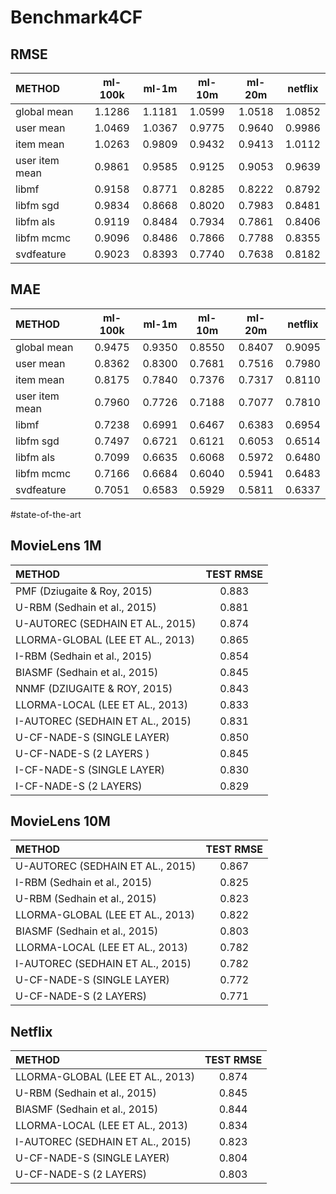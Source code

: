 # Benchmark4CF

## RMSE
|METHOD|ml-100k|ml-1m|ml-10m|ml-20m|netflix|
|:----|:----:|:----:|:----:|:----:|:----:|
|global mean|1.1286|1.1181|1.0599|1.0518|1.0852|
|user mean|1.0469|1.0367|0.9775|0.9640|0.9986|
|item mean|1.0263|0.9809|0.9432|0.9413|1.0112|
|user item mean|0.9861|0.9585|0.9125|0.9053|0.9639|
|libmf|0.9158|0.8771|0.8285|0.8222|0.8792|
|libfm sgd|0.9834|0.8668|0.8020|0.7983|0.8481|
|libfm als|0.9119|0.8484|0.7934|0.7861|0.8406|
|libfm mcmc|0.9096|0.8486|0.7866|0.7788|0.8355|
|svdfeature|0.9023|0.8393|0.7740|0.7638|0.8182|

## MAE
|METHOD|ml-100k|ml-1m|ml-10m|ml-20m|netflix|
|:----|:----:|:----:|:----:|:----:|:----:|
|global mean|0.9475|0.9350|0.8550|0.8407|0.9095|
|user mean|0.8362|0.8300|0.7681|0.7516|0.7980|
|item mean|0.8175|0.7840|0.7376|0.7317|0.8110|
|user item mean|0.7960|0.7726|0.7188|0.7077|0.7810|
|libmf|0.7238|0.6991|0.6467|0.6383|0.6954|
|libfm sgd|0.7497|0.6721|0.6121|0.6053|0.6514|
|libfm als|0.7099|0.6635|0.6068|0.5972|0.6480|
|libfm mcmc|0.7166|0.6684|0.6040|0.5941|0.6483|
|svdfeature|0.7051|0.6583|0.5929|0.5811|0.6337|



#state-of-the-art

## MovieLens 1M
|METHOD|TEST RMSE|
|:----|:----:|
|PMF (Dziugaite & Roy, 2015)|0.883|
|U-RBM (Sedhain et al., 2015)|0.881|
|U-AUTOREC (SEDHAIN ET AL., 2015)|0.874|
|LLORMA-GLOBAL (LEE ET AL., 2013)|0.865|
|I-RBM (Sedhain et al., 2015)|0.854|
|BIASMF (Sedhain et al., 2015)|0.845|
|NNMF (DZIUGAITE & ROY, 2015)|0.843|
|LLORMA-LOCAL (LEE ET AL., 2013)|0.833|
|I-AUTOREC (SEDHAIN ET AL., 2015)|0.831|
|U-CF-NADE-S (SINGLE LAYER)|0.850|
|U-CF-NADE-S (2 LAYERS )|0.845|
|I-CF-NADE-S (SINGLE LAYER)|0.830|
|I-CF-NADE-S (2 LAYERS)|0.829|

## MovieLens 10M
|METHOD|TEST RMSE|
|:----|:----:|
|U-AUTOREC (SEDHAIN ET AL., 2015)|0.867|
|I-RBM (Sedhain et al., 2015)|0.825|
|U-RBM (Sedhain et al., 2015)|0.823|
|LLORMA-GLOBAL (LEE ET AL., 2013)|0.822|
|BIASMF (Sedhain et al., 2015)|0.803|
|LLORMA-LOCAL (LEE ET AL., 2013)|0.782|
|I-AUTOREC (SEDHAIN ET AL., 2015)|0.782|
|U-CF-NADE-S (SINGLE LAYER)|0.772|
|U-CF-NADE-S (2 LAYERS)|0.771|

## Netflix
|METHOD|TEST RMSE|
|:----|:----:|
|LLORMA-GLOBAL (LEE ET AL., 2013)|0.874|
|U-RBM (Sedhain et al., 2015)|0.845|
|BIASMF (Sedhain et al., 2015)|0.844|
|LLORMA-LOCAL (LEE ET AL., 2013)|0.834|
|I-AUTOREC (SEDHAIN ET AL., 2015)|0.823|
|U-CF-NADE-S (SINGLE LAYER)|0.804|
|U-CF-NADE-S (2 LAYERS)|0.803|



